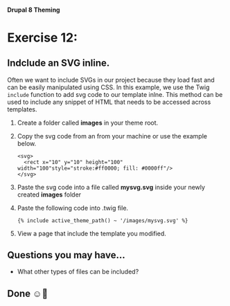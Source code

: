 #### Drupal 8 Theming

# Exercise 12: 

## Indclude an SVG inline.
Often we want to include SVGs in our project because they load fast and can be easily manipulated using CSS. In this example, we use the Twig `include` function to add svg code to our template inlne. This method can be used to include any snippet of HTML that needs to be accessed across templates.


1. Create a folder called **images** in your theme root. 
2. Copy the svg code from an from your machine or use the example below. 

    ```
    <svg>
      <rect x="10" y="10" height="100" width="100"style="stroke:#ff0000; fill: #0000ff"/>
    </svg>
    ```
    
2. Paste the svg code into a file called **mysvg.svg** inside your newly created **images** folder

3. Paste the following code into .twig file.
    
    ``` 
    {% include active_theme_path() ~ '/images/mysvg.svg' %}
    ```
    
4. View a page that include the template you modified.    
	
	
## Questions you may have...
+ What other types of files can be included?


## Done ☺